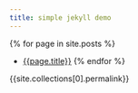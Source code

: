```yaml
---
title: simple jekyll demo
---
```


{% for page in site.posts %}
* [{{page.title}}]({{page.url}})
{% endfor %}

{{site.collections[0].permalink}}